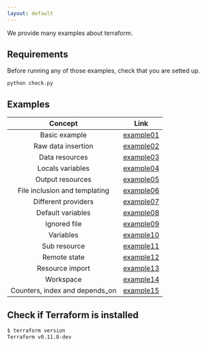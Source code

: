 ```yaml
---
layout: default
---
```


We provide many examples about terraform.

## Requirements

Before running any of those examples, check that you are setted up.

	python check.py

## Examples

| Concept                        | Link                   |
|:------------------------------:|:----------------------:|
| Basic example                  | [example01](example01) |
| Raw data insertion             | [example02](example02) |
| Data resources                 | [example03](example03) |
| Locals variables               | [example04](example04) |
| Output resources               | [example05](example05) |
| File inclusion and templating  | [example06](example06) |
| Different providers            | [example07](example07) |
| Default variables              | [example08](example08) |
| Ignored file                   | [example09](example09) |
| Variables                      | [example10](example10) |
| Sub resource                   | [example11](example11) |
| Remote state                   | [example12](example12) |
| Resource import                | [example13](example13) |
| Workspace                      | [example14](example14) |
| Counters, index and depends_on | [example15](example15) |

## Check if Terraform is installed

```bash
$ terraform version
Terraform v0.11.8-dev
```
